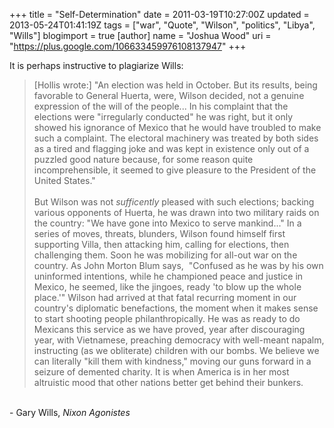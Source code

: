 +++
title = "Self-Determination"
date = 2011-03-19T10:27:00Z
updated = 2013-05-24T01:41:19Z
tags = ["war", "Quote", "Wilson", "politics", "Libya", "Wills"]
blogimport = true 
[author]
	name = "Joshua Wood"
	uri = "https://plus.google.com/106633459976108137947"
+++

It is perhaps instructive to plagiarize Wills:<br/><blockquote>[Hollis wrote:] "An election was held in October. But its results, being favorable to General Huerta, were, Wilson decided, not a genuine expression of the will of the people... In his complaint that the elections were "irregularly conducted" he was right, but it only showed his ignorance of Mexico that he would have troubled to make such a complaint. The electoral machinery was treated by both sides as a tired and flagging joke and was kept in existence only out of a puzzled good nature because, for some reason quite incomprehensible, it seemed to give pleasure to the President of the United States."<br/><br/>But Wilson was not <em>sufficently</em> pleased with such elections; backing various opponents of Huerta, he was drawn into two military raids on the country: "We have gone into Mexico to serve mankind..." In a series of moves, threats, blunders, Wilson found himself first supporting Villa, then attacking him, calling for elections, then challenging them. Soon he was mobilizing for all-out war on the country. As John Morton Blum says,  "Confused as he was by his own uninformed intentions, while he championed peace and justice in Mexico, he seemed, like the jingoes, ready 'to blow up the whole place.'" Wilson had arrived at that fatal recurring moment in our country's diplomatic benefactions, the moment when it makes sense to start shooting people philanthropically. He was as ready to do Mexicans this service as we have proved, year after discouraging year, with Vietnamese, preaching democracy with well-meant napalm, instructing (as we obliterate) children with our bombs. We believe we can literally "kill them with kindness," moving our guns forward in a seizure of demented charity. It is when America is in her most altruistic mood that other nations better get behind their bunkers.</blockquote><br/>- Gary Wills, <em>Nixon Agonistes</em>
